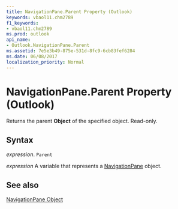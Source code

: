 ```yaml
---
title: NavigationPane.Parent Property (Outlook)
keywords: vbaol11.chm2789
f1_keywords:
- vbaol11.chm2789
ms.prod: outlook
api_name:
- Outlook.NavigationPane.Parent
ms.assetid: 7e5e3b49-875e-531d-8fc9-6cb83fef6284
ms.date: 06/08/2017
localization_priority: Normal
---
```



# NavigationPane.Parent Property (Outlook)

Returns the parent  **Object** of the specified object. Read-only.


## Syntax

_expression_. `Parent`

_expression_ A variable that represents a [NavigationPane](./Outlook.NavigationPane.md) object.


## See also


[NavigationPane Object](Outlook.NavigationPane.md)

